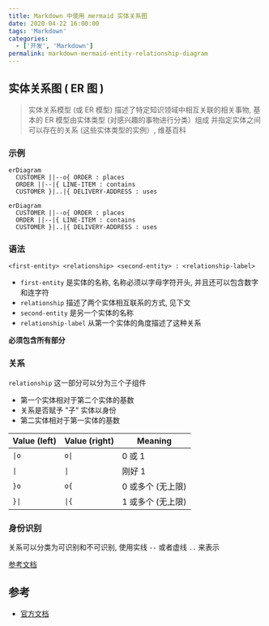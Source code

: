 ```yaml
---
title: Markdown 中使用 mermaid 实体关系图
date: 2020-04-22 16:00:00
tags: 'Markdown'
categories:
  - ['开发', 'Markdown']
permalink: markdown-mermaid-entity-relationship-diagram
---
```


## 实体关系图 ( ER 图 )

> 实体关系模型 (或 ER 模型) 描述了特定知识领域中相互关联的相关事物, 基本的 ER 模型由实体类型 (对感兴趣的事物进行分类）组成
> 并指定实体之间可以存在的关系 (这些实体类型的实例）, 维基百科

### 示例

```
erDiagram
  CUSTOMER ||--o{ ORDER : places
  ORDER ||--|{ LINE-ITEM : contains
  CUSTOMER }|..|{ DELIVERY-ADDRESS : uses
```

```mermaid
erDiagram
  CUSTOMER ||--o{ ORDER : places
  ORDER ||--|{ LINE-ITEM : contains
  CUSTOMER }|..|{ DELIVERY-ADDRESS : uses
```

### 语法

```
<first-entity> <relationship> <second-entity> : <relationship-label>
```

- `first-entity` 是实体的名称, 名称必须以字母字符开头, 并且还可以包含数字和连字符
- `relationship` 描述了两个实体相互联系的方式, 见下文
- `second-entity` 是另一个实体的名称
- `relationship-label` 从第一个实体的角度描述了这种关系

**必须包含所有部分**

### 关系

`relationship` 这一部分可以分为三个子组件

- 第一个实体相对于第二个实体的基数
- 关系是否赋予 "子" 实体以身份
- 第二实体相对于第一实体的基数

| Value (left) | Value (right) | Meaning |
| -- | -- | -- |
| <code>&#124;o</code> | <code>o&#124;</code> | 0 或 1 |
| <code>&#124;</code> | <code>&#124;</code> | 刚好 1 |
| `}o` | `o{` | 0 或多个 (无上限) |
| <code>}&#124;</code> | <code>&#124;{</code> |  1 或多个 (无上限) |

### 身份识别

关系可以分类为可识别和不可识别, 使用实线 `--` 或者虚线 `..` 来表示

[参考文档](http://mermaid-js.github.io/mermaid/#/entityRelationshipDiagram?id=identification)

## 参考

- [官方文档](http://mermaid-js.github.io/mermaid/)
